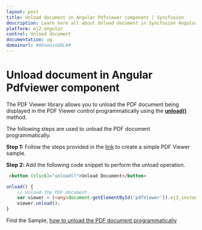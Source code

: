 ```yaml
---
layout: post
title: Unload document in Angular Pdfviewer component | Syncfusion
description: Learn here all about Unload document in Syncfusion Angular Pdfviewer component of Syncfusion Essential JS 2 and more.
platform: ej2-angular
control: Unload document 
documentation: ug
domainurl: ##DomainURL##
---
```


# Unload document in Angular Pdfviewer component

The PDF Viewer library allows you to unload the PDF document being displayed in the PDF Viewer control programmatically using the [**unload()**](https://ej2.syncfusion.com/angular/documentation/api/pdfviewer/#unload) method.

The following steps are used to unload the PDF document programmatically.

**Step 1:** Follow the steps provided in the [link](https://ej2.syncfusion.com/angular/documentation/pdfviewer/getting-started/) to create a simple PDF Viewer sample.

**Step 2:** Add the following code snippet to perform the unload operation.

```html
 <button (click)="unload()">Unload Document</button>
```

```typescript
unload() {
    // Unload the PDF document.
    var viewer = (<any>document.getElementById('pdfViewer')).ej2_instances[0];
    viewer.unload();
}
```

Find the Sample, [how to unload the PDF document programmatically](https://stackblitz.com/edit/angular-jjltrq?file=app.component.ts)